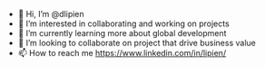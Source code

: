 - 👋 Hi, I’m @dlipien
- 👀 I’m interested in collaborating and working on projects
- 🌱 I’m currently learning more about global development
- 💞️ I’m looking to collaborate on project that drive business value
- 📫 How to reach me https://www.linkedin.com/in/lipien/

<!---
dlipien/dlipien is a ✨ special ✨ repository because its `README.md` (this file) appears on your GitHub profile.
You can click the Preview link to take a look at your changes.
--->
